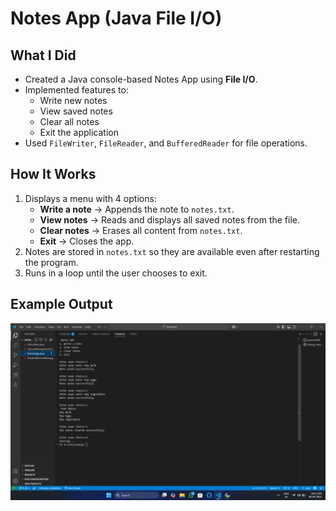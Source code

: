 # Notes App (Java File I/O)

## What I Did
- Created a Java console-based Notes App using **File I/O**.
- Implemented features to:
  - Write new notes
  - View saved notes
  - Clear all notes
  - Exit the application
- Used `FileWriter`, `FileReader`, and `BufferedReader` for file operations.

## How It Works
1. Displays a menu with 4 options:
   - **Write a note** → Appends the note to `notes.txt`.
   - **View notes** → Reads and displays all saved notes from the file.
   - **Clear notes** → Erases all content from `notes.txt`.
   - **Exit** → Closes the app.
2. Notes are stored in `notes.txt` so they are available even after restarting the program.
3. Runs in a loop until the user chooses to exit.

## Example Output
![Screenshot](Image)
